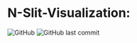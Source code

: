 # N-Slit-Visualization:

![GitHub](https://img.shields.io/github/license/NITC-Cygnus-Outreach/n-slit-vis)
![GitHub last commit](https://img.shields.io/github/last-commit/NITC-Cygnus-Outreach/n-slit-vis)
